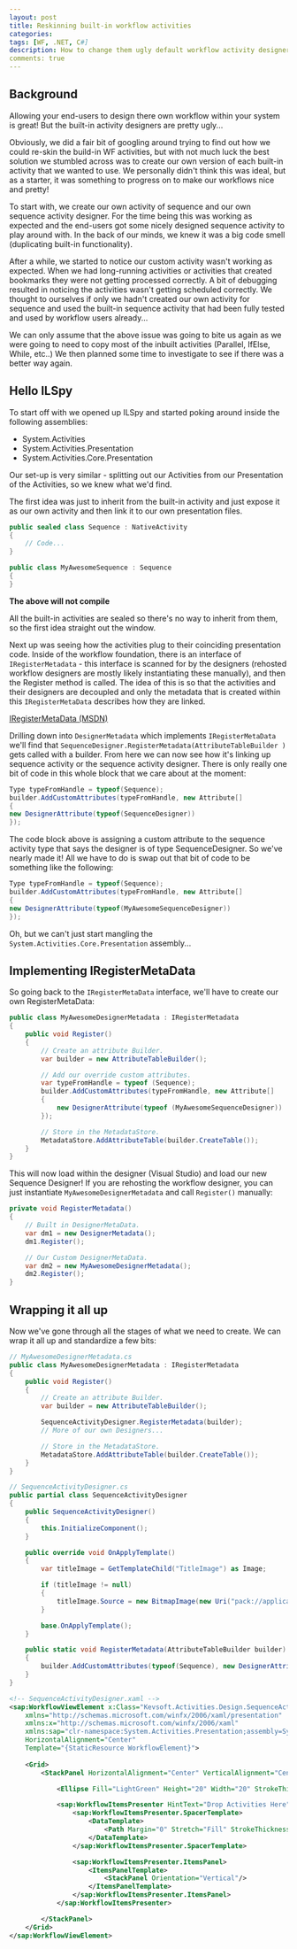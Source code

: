 ```yaml
---
layout: post
title: Reskinning built-in workflow activities
categories:
tags: [WF, .NET, C#]
description: How to change them ugly default workflow activity designers!
comments: true
---
```


## Background
Allowing your end-users to design there own workflow within your system is great! But the built-in activity designers are pretty ugly...

Obviously, we did a fair bit of googling around trying to find out how we could re-skin the build-in WF activities, but with not much luck the best solution we stumbled across was to create our own version of each built-in activity that we wanted to use. We personally didn't think this was ideal, but as a starter, it was something to progress on to make our workflows nice and pretty!

To start with, we create our own activity of sequence and our own sequence activity designer. For the time being this was working as expected and the end-users got some nicely designed sequence activity to play around with. In the back of our minds, we knew it was a big code smell (duplicating built-in functionality).

After a while, we started to notice our custom activity wasn't working as expected. When we had long-running activities or activities that created bookmarks they were not getting processed correctly. A bit of debugging resulted in noticing the activities wasn't getting scheduled correctly. We thought to ourselves if only we hadn't created our own activity for sequence and used the built-in sequence activity that had been fully tested and used by workflow users already...

We can only assume that the above issue was going to bite us again as we were going to need to copy most of the inbuilt activities (Parallel, IfElse, While, etc..)
We then planned some time to investigate to see if there was a better way again.

## Hello ILSpy
To start off with we opened up ILSpy and started poking around inside the following assemblies:

* System.Activities
* System.Activities.Presentation
* System.Activities.Core.Presentation

Our set-up is very similar - splitting out our Activities from our Presentation of the Activities, so we knew what we'd find.

The first idea was just to inherit from the built-in activity and just expose it as our own activity and then link it to our own presentation files.

```csharp
public sealed class Sequence : NativeActivity
{
    // Code...
}
```

```csharp
public class MyAwesomeSequence : Sequence
{
}
```

**The above will not compile**

All the built-in activities are sealed so there's no way to inherit from them, so the first idea straight out the window.

Next up was seeing how the activities plug to their coinciding presentation code. Inside of the workflow foundation, there is an interface of `IRegisterMetadata` - this interface is scanned for by the designers (rehosted workflow designers are mostly likely instantiating these manually), and then the Register method is called. The idea of this is so that the activities and their designers are decoupled and only the metadata that is created within this `IRegisterMetaData` describes how they are linked.

[IRegisterMetaData (MSDN)](http://msdn.microsoft.com/en-us/library/microsoft.windows.design.metadata.iregistermetadata(v=vs.90).aspx)

Drilling down into `DesignerMetadata` which implements `IRegisterMetaData` we'll find that `SequenceDesigner.RegisterMetadata(AttributeTableBuilder )` gets called with a builder. From here we can now see how it's linking up sequence activity or the sequence activity designer.
There is only really one bit of code in this whole block that we care about at the moment:

```csharp
Type typeFromHandle = typeof(Sequence);
builder.AddCustomAttributes(typeFromHandle, new Attribute[]
{
new DesignerAttribute(typeof(SequenceDesigner))
});
```

The code block above is assigning a custom attribute to the sequence activity type that says the designer is of type SequenceDesigner.
So we've nearly made it! All we have to do is swap out that bit of code to be something like the following:

```csharp
Type typeFromHandle = typeof(Sequence);
builder.AddCustomAttributes(typeFromHandle, new Attribute[]
{
new DesignerAttribute(typeof(MyAwesomeSequenceDesigner))
});
```

Oh, but we can't just start mangling the `System.Activities.Core.Presentation` assembly...

## Implementing IRegisterMetaData
So going back to the `IRegisterMetaData` interface, we'll have to create our own RegisterMetaData:

```csharp
public class MyAwesomeDesignerMetadata : IRegisterMetadata
{
    public void Register()
    {
        // Create an attribute Builder.
        var builder = new AttributeTableBuilder();

        // Add our override custom attributes.
        var typeFromHandle = typeof (Sequence);
        builder.AddCustomAttributes(typeFromHandle, new Attribute[]
        {
            new DesignerAttribute(typeof (MyAwesomeSequenceDesigner))
        });

        // Store in the MetadataStore.
        MetadataStore.AddAttributeTable(builder.CreateTable());
    }
}
```
This will now load within the designer (Visual Studio) and load our new Sequence Designer!
If you are rehosting the workflow designer, you can just instantiate `MyAwesomeDesignerMetadata` and call `Register()` manually:

```csharp
private void RegisterMetadata()
{             
    // Built in DesignerMetaData.
    var dm1 = new DesignerMetadata();
    dm1.Register();

    // Our Custom DesignerMetaData.
    var dm2 = new MyAwesomeDesignerMetadata();
    dm2.Register();
}
```

## Wrapping it all up
Now we've gone through all the stages of what we need to create. We can wrap it all up and standardize a few bits:

```csharp
// MyAwesomeDesignerMetadata.cs
public class MyAwesomeDesignerMetadata : IRegisterMetadata
{
    public void Register()
    {
        // Create an attribute Builder.
        var builder = new AttributeTableBuilder();

        SequenceActivityDesigner.RegisterMetadata(builder);
        // More of our own Designers...

        // Store in the MetadataStore.
        MetadataStore.AddAttributeTable(builder.CreateTable());
    }
}
```

```csharp
// SequenceActivityDesigner.cs
public partial class SequenceActivityDesigner
{
    public SequenceActivityDesigner()
    {
        this.InitializeComponent();
    }

    public override void OnApplyTemplate()
    {
        var titleImage = GetTemplateChild("TitleImage") as Image;

        if (titleImage != null)
        {
            titleImage.Source = new BitmapImage(new Uri("pack://application:,,,/Kevsoft.Activities.Design;component/Images/sequence.png"));
        }

        base.OnApplyTemplate();
    }

    public static void RegisterMetadata(AttributeTableBuilder builder)
    {
        builder.AddCustomAttributes(typeof(Sequence), new DesignerAttribute(typeof(SequenceActivityDesigner)));
    }
}
```

```xml
<!-- SequenceActivityDesigner.xaml -->
<sap:WorkflowViewElement x:Class="Kevsoft.Activities.Design.SequenceActivityDesigner"
    xmlns="http://schemas.microsoft.com/winfx/2006/xaml/presentation"
    xmlns:x="http://schemas.microsoft.com/winfx/2006/xaml"
    xmlns:sap="clr-namespace:System.Activities.Presentation;assembly=System.Activities.Presentation"
    HorizontalAlignment="Center"
    Template="{StaticResource WorkflowElement}">
    
    <Grid>
        <StackPanel HorizontalAlignment="Center" VerticalAlignment="Center">

            <Ellipse Fill="LightGreen" Height="20" Width="20" StrokeThickness="1" Stroke="#FFA8B3C2"/>

            <sap:WorkflowItemsPresenter HintText="Drop Activities Here" Items="{Binding Path=ModelItem.Activities}">
                <sap:WorkflowItemsPresenter.SpacerTemplate>
                    <DataTemplate>
                        <Path Margin="0" Stretch="Fill" StrokeThickness="1.5" StrokeMiterLimit="2.75" Stroke="#FFA8B3C2" Fill="#FFA8B3C2" Data="F1 M 0,2l 0,19l 1,0l -1,10l -1,-10l 1,0 Z" Width="8" Height="30"/>
                    </DataTemplate>
                </sap:WorkflowItemsPresenter.SpacerTemplate>

                <sap:WorkflowItemsPresenter.ItemsPanel>
                    <ItemsPanelTemplate>
                        <StackPanel Orientation="Vertical"/>
                    </ItemsPanelTemplate>
                </sap:WorkflowItemsPresenter.ItemsPanel>
            </sap:WorkflowItemsPresenter>

        </StackPanel>
    </Grid>
</sap:WorkflowViewElement>
```
